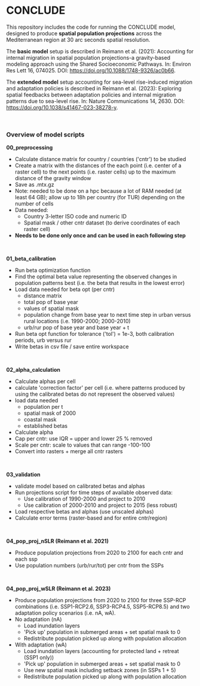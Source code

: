 # CONCLUDE

This repository includes the code for running the CONCLUDE model, designed to produce **spatial population projections** across the Mediterranean region at 30 arc seconds spatial resolution.

The **basic model** setup is described in Reimann et al. (2021): Accounting for internal migration in spatial population projections-a gravity-based modeling approach using the Shared Socioeconomic Pathways. In: Environ Res Lett 16, 074025. DOI: https://doi.org/10.1088/1748-9326/ac0b66.

The **extended model** setup accounting for sea-level rise-induced migration and adaptation policies is described in Reimann et al. (2023): Exploring spatial feedbacks between adaptation policies and internal migration patterns due to sea-level rise. In: Nature Communications 14, 2630. DOI: https://doi.org/10.1038/s41467-023-38278-y.

<br>

### Overview of model scripts

**00_preprocessing**
-	Calculate distance matrix for country / countries ('cntr') to be studied 
-	Create a matrix with the distances of the each point (i.e. center of a raster cell) to the next points (i.e. raster cells) up to the maximum distance of the gravity window 
-	Save as .mtx.gz 
-	Note: needed to be done on a hpc because a lot of RAM needed (at least 64 GB); allow up to 18h per country (for TUR) depending on the number of cells
-	Data needed: 
    -   Country 3-letter ISO code and numeric ID
    -   Spatial mask / other cntr dataset (to derive coordinates of each raster cell)
-	**Needs to be done only once and can be used in each following step**
 
<br>

**01_beta_calibration**
-	Run beta optimization function
-	Find the optimal beta value representing the observed changes in population patterns best (i.e. the beta that results in the lowest error) 
-	Load data needed for beta opt (per cntr) 
    -   distance matrix 
    -   total pop of base year
    -   values of spatial mask
    -   population change from base year to next time step in urban versus rural locations (i.e. 1990-2000; 2000-2010) 
    -   urb/rur pop of base year and base year + t
-	Run beta opt function for tolerance ('tol') = 1e-3, both calibration periods, urb versus rur
-	Write betas in csv file / save entire workspace

<br>

**02_alpha_calculation**
-	Calculate alphas per cell
-	calculate 'correction factor' per cell (i.e. where patterns produced by using the calibrated betas do not represent the observed values) 
-	load data needed 
    -   population per t
    -   spatial mask of 2000
    -   coastal mask
    -   established betas
-	Calculate alpha 
-	Cap per cntr:  use IQR = upper and lower 25 % removed
-	Scale per cntr: scale to values that can range -100-100
-	Convert into rasters + merge all cntr rasters 

<br>

**03_validation**
-	validate model based on calibrated betas and alphas
-	Run projections script for time steps of available observed data:  
    -   Use calibration of 1990-2000 and project to 2010 
    -   Use calibration of 2000-2010 and project to 2015 (less robust)
-	Load respective betas and alphas (use unscaled alphas)
-	Calculate error terms (raster-based and for entire cntr/region) 

<br>

**04_pop_proj_nSLR (Reimann et al. 2021)**
-	Produce population projections from 2020 to 2100 for each cntr and each ssp
-	Use population numbers (urb/rur/tot) per cntr from the SSPs 

<br>

**04_pop_proj_wSLR (Reimann et al. 2023)**
-	Produce population projections from 2020 to 2100 for three SSP-RCP combinations (i.e. SSP1-RCP2.6, SSP3-RCP4.5, SSP5-RCP8.5) and two adaptation policy scenarios (i.e. nA, wA).
-	No adaptation (nA) 
    -   Load inundation layers 
    -   'Pick up' population in submerged areas + set spatial mask to 0 
    -   Redistribute population picked up along with population allocation 
-	With adaptation (wA)
    -   Load inundation layers (accounting for protected land + retreat (SSP1 only)) 
    -   'Pick up' population in submerged areas + set spatial mask to 0 
    -   Use new spatial mask including setback zones (in SSPs 1 + 5) 
    -   Redistribute population picked up along with population allocation 